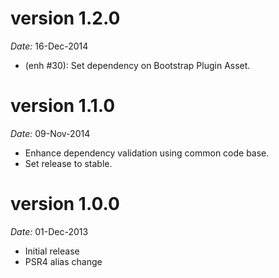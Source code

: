 version 1.2.0
=============
*Date:* 16-Dec-2014

- (enh #30): Set dependency on Bootstrap Plugin Asset.

version 1.1.0
=============

*Date:* 09-Nov-2014

- Enhance dependency validation using common code base.
- Set release to stable.


version 1.0.0
=============

*Date:* 01-Dec-2013

- Initial release
- PSR4 alias change
